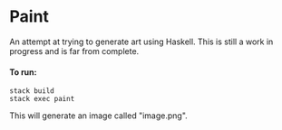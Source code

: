 # Paint #

An attempt at trying to generate art using Haskell. This is still a work in progress
and is far from complete. 

#### To run: ####

```
stack build
stack exec paint
```

This will generate an image called "image.png".

